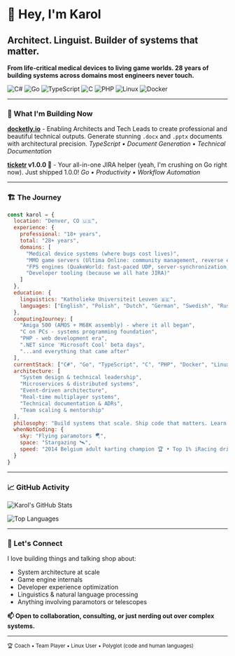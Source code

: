 # 👋 Hey, I'm Karol
## Architect. Linguist. Builder of systems that matter.

**From life-critical medical devices to living game worlds. 28 years of building systems across domains most engineers never touch.**

![C#](https://img.shields.io/badge/Code-C%23-informational?style=flat&logo=csharp&color=239120)
![Go](https://img.shields.io/badge/Code-Go-informational?style=flat&logo=go&color=00ADD8)
![TypeScript](https://img.shields.io/badge/Code-TypeScript-informational?style=flat&logo=typescript&color=3178C6)
![C](https://img.shields.io/badge/Code-C-informational?style=flat&logo=c&color=A8B9CC)
![PHP](https://img.shields.io/badge/Code-PHP-informational?style=flat&logo=php&color=777BB4)
![Linux](https://img.shields.io/badge/System-Linux-informational?style=flat&logo=linux&color=FCC624)
![Docker](https://img.shields.io/badge/Tools-Docker-informational?style=flat&logo=docker&color=2496ED)

---

### 🎯 What I'm Building Now

**[docketly.io](https://docketly.io)** - Enabling Architects and Tech Leads to create professional and beautiful technical outputs. Generate stunning `.docx` and `.pptx` documents with architectural precision.
*TypeScript • Document Generation • Technical Documentation*

**[ticketr](https://github.com/karolswdev/ticketr) v1.0.0 🎉** - Your all-in-one JIRA helper (yeah, I'm crushing on Go right now). Just shipped 1.0.0!
*Go • Productivity • Workflow Automation*

---

### 🏗️ The Journey

```javascript
const karol = {
  location: "Denver, CO 🇺🇸",
  experience: {
    professional: "18+ years",
    total: "28+ years",
    domains: [
      "Medical device systems (where bugs cost lives)",
      "MMO game servers (Ultima Online: community management, reverse engineering, building tooling, worlds, teams of GameMasters)",
      "FPS engines (QuakeWorld: fast-paced UDP, server-synchronization, client-side-prediction for smooth gameplay)",
      "Developer tooling (because we all hate JIRA)"
    ]
  },
  education: {
    linguistics: "Katholieke Universiteit Leuven 🇧🇪",
    languages: ["English", "Polish", "Dutch", "German", "Swedish", "Russian", "Hungarian"]
  },
  computingJourney: [
    "Amiga 500 (AMOS + M68K assembly) - where it all began",
    "C on PCs - systems programming foundation",
    "PHP - web development era",
    ".NET since 'Microsoft Cool' beta days",
    "...and everything that came after"
  ],
  currentStack: ["C#", "Go", "TypeScript", "C", "PHP", "Docker", "Linux"],
  architecture: [
    "System design & technical leadership",
    "Microservices & distributed systems",
    "Event-driven architecture",
    "Real-time multiplayer systems",
    "Technical documentation & ADRs",
    "Team scaling & mentorship"
  ],
  philosophy: "Build systems that scale. Ship code that matters. Learn constantly.",
  whenNotCoding: {
    sky: "Flying paramotors 🪂",
    space: "Stargazing 🛰",
    speed: "2014 Belgium adult karting champion 🏆 • Top 1% iRacing driver 🏎"
  }
}
```

---

### 📈 GitHub Activity

![Karol's GitHub Stats](https://github-readme-stats.vercel.app/api?username=karolswdev&count_private=true&show_icons=true&include_all_commits=true&theme=dark)

![Top Languages](https://github-readme-stats.vercel.app/api/top-langs/?username=karolswdev&layout=compact&theme=dark&hide=TeX)

---

### 🤝 Let's Connect

I love building things and talking shop about:
- System architecture at scale
- Game engine internals
- Developer experience optimization
- Linguistics & natural language processing
- Anything involving paramotors or telescopes

**📫 Open to collaboration, consulting, or just nerding out over complex systems.**

---

<sub>🏆 Coach • Team Player • Linux User • Polyglot (code and human languages)</sub>

